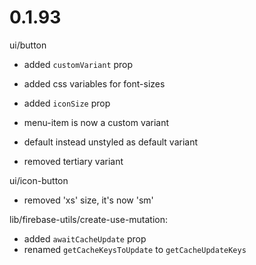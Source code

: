 # 0.1.93

ui/button
- added `customVariant` prop
- added css variables for font-sizes
- added `iconSize` prop

- menu-item is now a custom variant
- default instead unstyled as default variant

- removed tertiary variant

ui/icon-button
- removed 'xs' size, it's now 'sm'

lib/firebase-utils/create-use-mutation:
- added `awaitCacheUpdate` prop
- renamed `getCacheKeysToUpdate` to `getCacheUpdateKeys`
